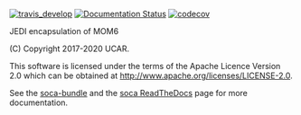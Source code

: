 [![travis_develop](https://travis-ci.com/JCSDA/soca.svg?token=Vu1Csdj6JEdxNw6xXKz8&branch=develop)](http://travis-ci.com/JCSDA/soca)
[![Documentation Status](https://readthedocs.com/projects/jointcenterforsatellitedataassimilation-soca/badge/?version=develop)](https://jointcenterforsatellitedataassimilation-soca.readthedocs-hosted.com/en/develop/?badge=develop)
[![codecov](https://codecov.io/gh/JCSDA/soca/branch/develop/graph/badge.svg?token=uFJ62a68D7)](https://codecov.io/gh/JCSDA/soca)

JEDI encapsulation of MOM6  

(C) Copyright 2017-2020 UCAR.

This software is licensed under the terms of the Apache Licence Version 2.0 which can be obtained at http://www.apache.org/licenses/LICENSE-2.0.


See the [soca-bundle](https://github.com/JCSDA/soca-bundle) and the [soca ReadTheDocs](https://jointcenterforsatellitedataassimilation-soca.readthedocs-hosted.com/en/latest/?badge=latest) page for more documentation.